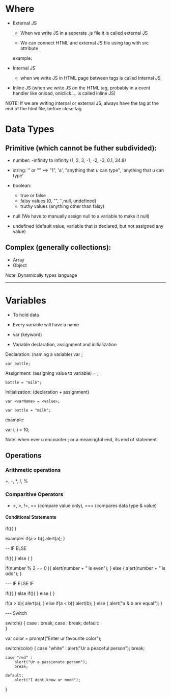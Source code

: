 # Where

* External JS
    * When we write JS in a seperate .js file it is called external JS

    * We can connect HTML and external JS file using <script></script> tag with src attribute

    example:
    <script src="test.js"></script>

* Internal JS 
    * when we write JS in HTML page between <script> </script> tags is called Internal JS

* Inline JS (when we write JS on the HTML tag, probably in a event handler like onload, onlclick.... is called inline JS)

NOTE: If we are writing internal or external JS, always have the <script></script> tag at the end of the html file, before close </body> tag

# Data Types

## Primitive (which cannot be futher subdivided):

* number: -infinity to infinity (1, 2, 3, -1, -2, -3, 0.1, 34.8)

* string: '' or "" ==> "1", 'a', "anything that u can type", 'anything that u can type'

* boolean: 
    * true or false
    * falsy values (0, "", '',null, undefined)
    * truthy values (anything other than falsy)

* null (We have to manually assign null to a variable to make it null)

* undefined (default value, variable that is declared, but not assigned any value)

## Complex (generally collections):

* Array
* Object


Note: Dynamically types language

------------------

# Variables

* To hold data
* Every variable will have a name
* var (keyword)

* Variable declaration, assignment and initialization

Declaration: (naming a variable)
    var <varName>;
    
    var bottle;

Assignment: (assigning value to variable)
    <varName> = <value>;

    bottle = "milk";

Initialization: (declaration + assignment)

    var <varName> = <value>;

    var bottle = "milk";


example:

var i;
i = 10;

Note: when ever u encounter ; or a meaningful end, its end of statement.

## Operations

### Arithmetic operations

+, -, *, /, % 

### Comparitive Operators

* <, >,  !=, == (compare value only), === (compares data type & value)

#### Conditional Statements

if(<condition>){
   <if block>
}

example:
if(a > b){
   alert(a);
}

-- IF ELSE

if(<condition>){
   <if block>
}
else {
    <else block>
}

if(number % 2 == 0 ){
    alert(number + " is even");
}
else {
    alert(number + " is odd");
}

--- IF ELSE IF

if(<condition1>){
   <if block>
}
else if(<condition2>){
    <else block>
}
else {
    <else block>
}


if(a > b){
    alert(a);
}
else if(a < b){
    alert(b);
}
else {
    alert("a & b are equal");
}



--- Switch

switch(<condition>) {
    case <one> : 
        break;
    case <two> : 
        break;
    default:   
}


var color = prompt("Enter ur favourite color");

switch(color) {
    case "white" : 
        alert("Ur a peaceful person");
        break;

    case "red" : 
        alert("Ur a passionate person");
        break;

    default:
        alert("I dont know ur mood");
}